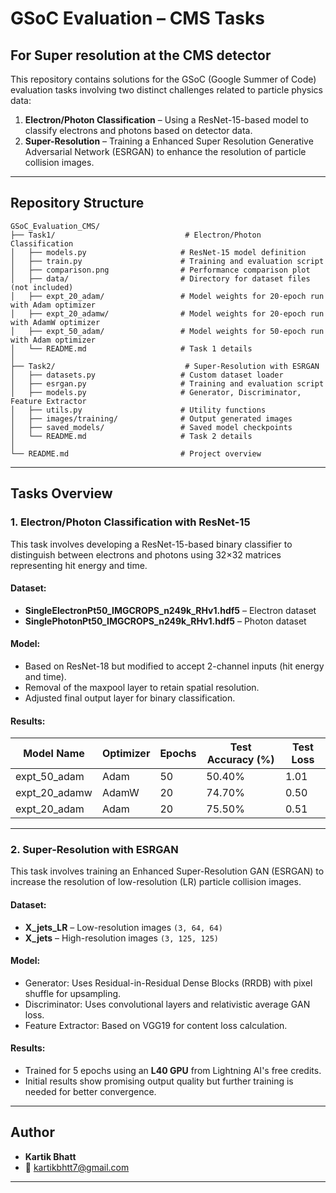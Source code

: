 # GSoC Evaluation – CMS Tasks
## For Super resolution at the CMS detector

This repository contains solutions for the GSoC (Google Summer of Code) evaluation tasks involving two distinct challenges related to particle physics data:

1. **Electron/Photon Classification** – Using a ResNet-15-based model to classify electrons and photons based on detector data.  
2. **Super-Resolution** – Training a Enhanced Super Resolution Generative Adversarial Network (ESRGAN) to enhance the resolution of particle collision images.  

---

## Repository Structure
```
GSoC_Evaluation_CMS/
├── Task1/                             # Electron/Photon Classification
│   ├── models.py                     # ResNet-15 model definition
│   ├── train.py                      # Training and evaluation script
│   ├── comparison.png                # Performance comparison plot
│   ├── data/                         # Directory for dataset files (not included)
│   ├── expt_20_adam/                 # Model weights for 20-epoch run with Adam optimizer
│   ├── expt_20_adamw/                # Model weights for 20-epoch run with AdamW optimizer
│   ├── expt_50_adam/                 # Model weights for 50-epoch run with Adam optimizer
│   └── README.md                     # Task 1 details
│
├── Task2/                             # Super-Resolution with ESRGAN
│   ├── datasets.py                   # Custom dataset loader
│   ├── esrgan.py                     # Training and evaluation script
│   ├── models.py                     # Generator, Discriminator, Feature Extractor
│   ├── utils.py                      # Utility functions
│   ├── images/training/              # Output generated images
│   ├── saved_models/                 # Saved model checkpoints
│   └── README.md                     # Task 2 details
│
└── README.md                         # Project overview
```

---

## Tasks Overview
### 1. **Electron/Photon Classification with ResNet-15**
This task involves developing a ResNet-15-based binary classifier to distinguish between electrons and photons using 32×32 matrices representing hit energy and time.

#### **Dataset:**
- **SingleElectronPt50_IMGCROPS_n249k_RHv1.hdf5** – Electron dataset  
- **SinglePhotonPt50_IMGCROPS_n249k_RHv1.hdf5** – Photon dataset  

#### **Model:**
- Based on ResNet-18 but modified to accept 2-channel inputs (hit energy and time).  
- Removal of the maxpool layer to retain spatial resolution.  
- Adjusted final output layer for binary classification.  

#### **Results:**
| Model Name     | Optimizer | Epochs | Test Accuracy (%) | Test Loss |
|---------------|-----------|--------|-------------------|-----------|
| expt_50_adam   | Adam      | 50     | 50.40%             | 1.01       |
| expt_20_adamw  | AdamW     | 20     | 74.70%             | 0.50       |
| expt_20_adam   | Adam      | 20     | 75.50%             | 0.51       |

---

### 2. **Super-Resolution with ESRGAN**
This task involves training an Enhanced Super-Resolution GAN (ESRGAN) to increase the resolution of low-resolution (LR) particle collision images.

#### **Dataset:**
- **X_jets_LR** – Low-resolution images `(3, 64, 64)`  
- **X_jets** – High-resolution images `(3, 125, 125)`  

#### **Model:**
- Generator: Uses Residual-in-Residual Dense Blocks (RRDB) with pixel shuffle for upsampling.  
- Discriminator: Uses convolutional layers and relativistic average GAN loss.  
- Feature Extractor: Based on VGG19 for content loss calculation.  

#### **Results:**
- Trained for 5 epochs using an **L40 GPU** from Lightning AI's free credits.  
- Initial results show promising output quality but further training is needed for better convergence.  

---

## Author
- **Kartik Bhatt**  
- 📧 [kartikbhtt7@gmail.com](mailto:kartikbhtt7@gmail.com)  

---